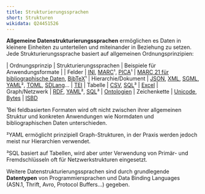 ```yaml
---
title: Strukturierungssprachen
short: Strukturen
wikidata: Q24451526
---
```


**Allgemeine Datenstrukturierungssprachen** ermöglichen es Daten in kleinere
Einheiten zu unterteilen und miteinander in Beziehung zu setzen. Jede
Strukturierungssprache basiert auf allgemeinen Ordnungsprinzipien:

| Ordnungsprinzip | Strukturierungssprachen | Beispiele für Anwendungsformate
|
| Felder | [INI](ini), [MARC](marc)¹, [PICA](pica)¹ | [MARC 21 für bibliographische Daten](marc/bibliographic), [BibTeX](bibtex)¹
| Hierarchie/Dokument | [JSON](json), [XML](xml), [SGML](sgml), [YAML](yaml)², [TOML](toml), [SDLang](sdlang)... | [TEI](tei)
| Tabelle | [CSV](csv), [SQL](sql)³ | [Excel](excel)
| Graph/Netzwerk | [RDF](rdf), [YAML](yaml)², [SQL](sql)³ | [Ontologien](rdf/voc)
| Zeichenkette | [Unicode](unicode), [Bytes](bytes) | [ISBD](isbd)

¹Bei feldbasierten Formaten wird oft nicht zwischen ihrer allgemeinen Struktur und konkreten Anwendungen wie Normdaten und bibliographischen Daten unterschieden.

²YAML ermöglicht prinzipiell Graph-Strukturen, in der Praxis werden jedoch meist
nur Hierarchien verwendet.

³SQL basiert auf Tabellen, wird aber unter Verwendung von Primär- und Fremdschlüsseln oft für Netzwerkstrukturen eingesetzt.

Weitere Datenstrukturierungssprachen sind durch grundlegende **Datentypen** von
Programmiersprachen und Data Binding Languages (ASN.1, Thrift, Avro, Protocol
Buffers...) gegeben.

